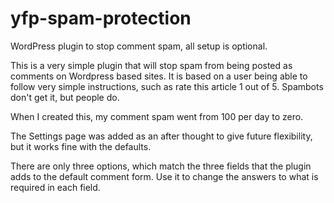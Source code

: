 yfp-spam-protection
===================

WordPress plugin to stop comment spam, all setup is optional.

This is a very simple plugin that will stop spam from being posted as comments on Wordpress based sites. It is based on a user being able to follow very simple instructions, such as rate this article 1 out of 5. Spambots don't get it, but people do.

When I created this, my comment spam went from 100 per day to zero.

The Settings page was added as an after thought to give future flexibility, but it works fine with the defaults.

There are only three options, which match the three fields that the plugin adds to the default comment form. Use it to change the answers to what is required in each field.
